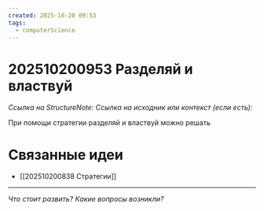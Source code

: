 ```yaml
---
created: 2025-10-20 09:53
tags:
  - computerScience
---
```

# 202510200953 Разделяй и властвуй

*Ссылка на StructureNote:*
*Ссылка на исходник или контекст (если есть):* 

При помощи стратегии разделяй и властвуй можно решать
# Связанные идеи
- [[202510200838 Стратегии]]
---

*Что стоит развить? Какие вопросы возникли?*